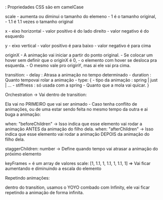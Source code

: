 : Propriedades CSS são em camelCase

scale - aumenta ou diminui o tamanho do elemeno
    - 1 é o tamanho original, 
    - 1.1 é 1.1 vezes o tamanho original

x - eixo horizontal 
    - valor positivo é do lado direito
    - valor negativo é do esquerdo

y - eixo vertical 
    - valor positivo é para baixo
    - valor negativo é para cima

originX - A animação vai iniciar a partir do ponto original.
        - Se colocar um hover sem definir que o originX é 0,
            - o elemento com hover se desloca pra esquerda.
            - O mesmo vale pro originY, mas ai ele vai pra cima. 

<!-- ------------------------------------------------------------------------------- -->
transition: 
    - delay : Atrasa a animação no tempo determinado
    - duration : Quanto tempovai rolar a animação
    - type: {
        - tipo da animação : spring | just | ...
        - stiffness : só usada com a spring - Quanto que a mola vai quicar.
    }
<!-- ------------------------------------------------------------------------------- -->

Orchestration -> Vai dentro de transition: 

Ela vai no PRIMEIRO que vai ser animado - Caso tenha conflito de animações, ou de uma estar sendo
feita no mesmo tempo da outra e ai buga a animação:

when: "beforeChildren"  -> Isso indica que esse elemento vai rodar a animação ANTES da animação do filho dela.
when: "afterChildren"  -> Isso indica que esse elemento vai rodar a animação DEPOIS da animação do filho dela.

staggerChildren: number -> Define quando tempo vai atrasar a animação do próximo elemento 

<!-- ------------------------------------------------------------------------------- -->

keyFrames = é um array de valores
scale: [1, 1.1, 1, 1.1, 1, 1.1, 1] => Vai ficar aumentando e diminuindo a escala do elemento

<!-- ------------------------------------------------------------------------------- -->
Repetindo animações:

dentro do transition, usamos o YOYO combado com Infinity,
ele vai ficar repetindo a animação de forma infinita.

